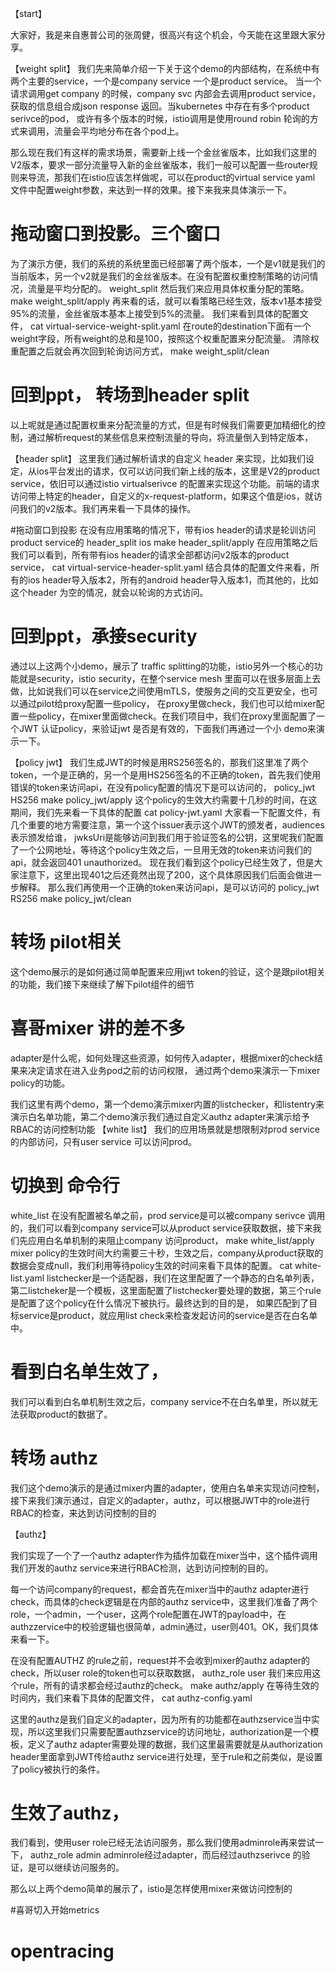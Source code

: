 【start】

大家好，我是来自惠普公司的张周健，很高兴有这个机会，今天能在这里跟大家分享。





【weight split】
我们先来简单介绍一下关于这个demo的内部结构，在系统中有两个主要的service，一个是company service 一个是product service。 当一个请求调用get company 的时候，company svc 内部会去调用product service，获取的信息组合成json response 返回。当kubernetes 中存在有多个product serivce的pod， 或许有多个版本的时候，istio调用是使用round robin 轮询的方式来调用，流量会平均地分布在各个pod上。

那么现在我们有这样的需求场景，需要新上线一个金丝雀版本，比如我们这里的V2版本，要求一部分流量导入新的金丝雀版本，我们一般可以配置一些router规则来导流，那我们在istio应该怎样做呢，可以在product的virtual service yaml 文件中配置weight参数，来达到一样的效果。接下来我来具体演示一下。

# 拖动窗口到投影。三个窗口
为了演示方便，我们的系统的系统里面已经部署了两个版本，一个是v1就是我们的当前版本，另一个v2就是我们的金丝雀版本。在没有配置权重控制策略的访问情况，流量是平均分配的。
weight_split 
然后我们来应用具体权重分配的策略。
make weight_split/apply
再来看的话，就可以看策略已经生效，版本v1基本接受95%的流量，金丝雀版本基本上接受到5%的流量。
我们来看到具体的配置文件， 
cat virtual-service-weight-split.yaml
在route的destination下面有一个weight字段，所有weight的总和是100，按照这个权重配置来分配流量。
清除权重配置之后就会再次回到轮询访问方式，
make weight_split/clean

# 回到ppt， 转场到header split
以上呢就是通过配置权重来分配流量的方式，但是有时候我们需要更加精细化的控制，通过解析request的某些信息来控制流量的导向，将流量倒入到特定版本，

【header split】
这里我们通过解析请求的自定义 header 来实现，比如我们设定，从ios平台发出的请求，仅可以访问我们新上线的版本，这里是V2的product service，依旧可以通过istio virtualserivce 的配置来实现这个功能。前端的请求访问带上特定的header，自定义的x-request-platform，如果这个值是ios，就访问我们的v2版本。我们再来看一下具体的操作。

#拖动窗口到投影
在没有应用策略的情况下，带有ios header的请求是轮训访问product service的
header_split ios
make header_split/apply
在应用策略之后我们可以看到，所有带有ios header的请求全部都访问v2版本的product service，
 cat virtual-service-header-split.yaml
结合具体的配置文件来看，所有的ios header导入版本2，所有的android header导入版本1，而其他的，比如这个header 为空的情况，就会以轮询的方式访问。

# 回到ppt，承接security
通过以上这两个小demo，展示了 traffic splitting的功能，istio另外一个核心的功能就是security，istio security，在整个service mesh 里面可以在很多层面上去做，比如说我们可以在service之间使用mTLS，使服务之间的交互更安全，也可以通过pilot给proxy配置一些policy， 在proxy里做check，我们也可以给mixer配置一些policy，在mixer里面做check。在我们项目中，我们在proxy里面配置了一个JWT 认证policy，来验证jwt 是否是有效的，下面我们再通过一个小 demo来演示一下。

【policy jwt】
我们生成JWT的时候是用RS256签名的，那我们这里准了两个token，一个是正确的，另一个是用HS256签名的不正确的token，首先我们使用错误的token来访问api，在没有policy配置的情况下是可以访问的，
policy_jwt HS256
make policy_jwt/apply
这个policy的生效大约需要十几秒的时间，在这期间，我们先来看一下具体的配置
cat policy-jwt.yaml
大家看一下配置文件，有几个重要的地方需要注意，第一个这个issuer表示这个JWT的颁发者，audiences表示颁发给谁，
jwksUri是能够访问到我们用于验证签名的公钥，这里呢我们配置了一个公网地址，等待这个policy生效之后，一旦用无效的token来访问我们的api，就会返回401 unauthorized。
现在我们看到这个policy已经生效了，但是大家注意下，这里出现401之后还竟然出现了200，这个具体原因我们后面会做进一步解释。
那么我们再使用一个正确的token来访问api，是可以访问的
policy_jwt RS256
make policy_jwt/clean

# 转场 pilot相关
这个demo展示的是如何通过简单配置来应用jwt token的验证，这个是跟pilot相关的功能，我们接下来继续了解下pilot组件的细节 

# 喜哥mixer 讲的差不多
adapter是什么呢，如何处理这些资源，如何传入adapter，根据mixer的check结果来决定请求在进入业务pod之前的访问权限，
通过两个demo来演示一下mixer policy的功能。

我们这里有两个demo，第一个demo演示mixer内置的listchecker，和listentry来演示白名单功能，第二个demo演示我们通过自定义authz adapter来演示给予RBAC的访问控制功能
【white list】
我们的应用场景就是想限制对prod service的内部访问，只有user service 可以访问prod。
# 切换到 命令行
white_list
在没有配置被名单之前，prod service是可以被company serivce 调用的，我们可以看到company service可以从product service获取数据，接下来我们先应用白名单机制的来阻止company 访问product， 
 make white_list/apply
mixer policy的生效时间大约需要三十秒，生效之后，company从product获取的数据会变成null，我们利用等待policy生效的时间来看下具体的配置。
cat white-list.yaml
listchecker是一个适配器，我们在这里配置了一个静态的白名单列表，第二listcheker是一个模板，这里面配置了listchecker要处理的数据，第三个rule是配置了这个policy在什么情况下被执行。最终达到的目的是，
如果匹配到了目标service是product，就应用list check来检查发起访问的service是否在白名单中。

# 看到白名单生效了，
我们可以看到白名单机制生效之后，company service不在白名单里，所以就无法获取product的数据了。

# 转场 authz
我们这个demo演示的是通过mixer内置的adapter，使用白名单来实现访问控制，接下来我们演示通过，自定义的adapter，authz，可以根据JWT中的role进行RBAC的检查，来达到访问控制的目的

【authz】

我们实现了一个了一个authz adapter作为插件加载在mixer当中，这个插件调用我们开发的authz service来进行RBAC检测，达到访问控制的目的。


每一个访问company的request，都会首先在mixer当中的authz adapter进行check，而具体的check逻辑是在内部的authz service中，这里我们准备了两个role，一个admin，一个user，这两个role配置在JWT的payload中，在authzzervice中的校验逻辑也很简单，admin通过，user则401。OK，我们具体来看一下。

在没有配置AUTHZ 的rule之前，request并不会收到mixer的authz adapter的check，所以user role的token也可以获取数据，
authz_role user
我们来应用这个rule，所有的请求都会经过authz的check。
 make authz/apply
在等待生效的时间内，我们来看下具体的配置文件，
cat authz-config.yaml

这里的authz是我们自定义的adapter，因为所有的功能都在authzservice当中实现，所以这里我们只需要配置authzservice的访问地址，authorization是一个模板，定义了authz adapter需要处理的数据，我们这里最需要就是从authorization header里面拿到JWT传给authz service进行处理，至于rule和之前类似，是设置了policy被执行的条件。

# 生效了authz，
我们看到，使用user role已经无法访问服务，那么我们使用adminrole再来尝试一下，
authz_role admin
adminrole经过adapter，而后经过authzserivce 的验证，是可以继续访问服务的。

那么以上两个demo简单的展示了，istio是怎样使用mixer来做访问控制的

#喜哥切入开始metrics
# opentracing

<!-- 
【istio-proxy admin api】

Istio-proxy本身提供了一系列的管理api来提供运行时的动态配置，这里我们带大家简略看一下如何使用istio-proxy内部的api来修改log的level，可以帮助我们在开发中更好的定位问题等等。
首先我们看到的是在保持不断被访问状态下的authzservice的istio-proxy的container log，他的默认log level是info，通过调用本地15000端口的api，直接修改log level，就可以看到debug level的log，也可以通过同样的方式来关闭。这是istio或者说envoy提供的方便开发的功能。

# 打开authz_role admin 一直调用
authz_role admin
# 打开 authz service 的istio-proxy container的log
 kubectl logs -n demo -f -c istio-proxy $(kubectl get pods -n demo | awk ‘/authz/ {print $1}’)
# 打开 authz service 的istio-proxy container的交互式命令行
 kubectl exec -it -n demo -c istio-proxy $(kubectl get pods -n demo | awk ‘/authz/ {print $1}’) bash
# 查看 管理api
 curl -X POST localhost:15000/admin
# 产看logging的组件
curl -X POST localhost:15000/logging
# 修改logging 的组件log level
curl -X POST localhost:15000/logging?filter=debug
curl -X POST localhost:15000/logging?filter=info -->








